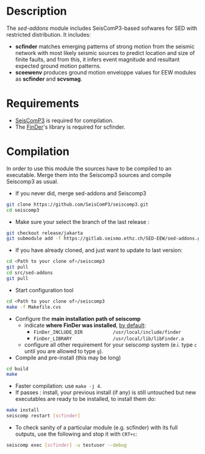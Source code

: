# Description

The *sed-addons* module includes SeisComP3-based sofwares for SED with restricted distribution. It includes:
  - **scfinder** matches emerging patterns of strong motion from the seismic network with most likely seismic sources to predict location and size of finite faults, and from this, it infers event magnitude and resultant expected ground motion patterns.
  - **sceewenv** produces ground motion enveloppe values for EEW modules as **scfinder** and **scvsmag**.


# Requirements
  - [SeisComP3](http://www.seiscomp3.org/doc/jakarta/current/base/installation.html#requirements) is required for compilation.
  - The [FinDer](https://gitlab.seismo.ethz.ch/SED-EEW/FinDer)'s library is required for scfinder.

# Compilation
In order to use this module the sources have to be compiled to an executable. Merge them into the Seiscomp3 sources and compile Seiscomp3 as usual.
  - If you never did, merge sed-addons and Seiscomp3 
```bash
git clone https://github.com/SeisComP3/seiscomp3.git
cd seiscomp3
```

  - Make sure your select the branch of the last release :
```bash
git checkout release/jakarta
git submodule add -f https://gitlab.seismo.ethz.ch/SED-EEW/sed-addons.git src/sed-addons
```

  - If you have already cloned, and just want to update to last version: 
```bash
cd <Path to your clone of>/seiscomp3
git pull
cd src/sed-addons
git pull
```

  - Start configuration tool  
```bash
cd <Path to your clone of>/seiscomp3
make -f Makefile.cvs
```

  - Configure the **main installation path of seiscomp**
    - indicate  **where FinDer was installed**, [by default](https://gitlab.seismo.ethz.ch/SED-EEW/FinDer):
      - `FinDer_INCLUDE_DIR           /usr/local/include/finder`
      - `FinDer_LIBRARY               /usr/local/lib/libFinder.a`
    - configure all other requirement for your seiscomp system (e.i. type `c` until you are allowed to type `g`).
  - Compile and pre-install (this may be long) 
```bash
cd build
make 
```

  - Faster compilation: use `make -j 4`.
  - If passes : install, your previous install (if any) is still untouched but new executables are ready to be installed, to install them do: 
```bash
make install
seiscomp restart [scfinder]
```
  - To check sanity of a particular module (e.g. scfinder) with its full outputs, use the following and stop it with `CRT+c`:
 ```bash
seiscomp exec [scfinder] -u testuser --debug
```
